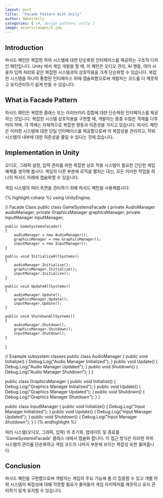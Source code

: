 ```yaml
---
layout: post
title:  "Facade Pattern With Unity"
author: SWeetJelly
categories: [ c#, design pattern, unity ]
image: assets/images/5.jpg
---
```


## Introduction

파사드 패턴은 복잡한 하위 시스템에 대한 단순화된 인터페이스를 제공하는 구조적 디자인 패턴입니다. Unity 에서 게임 개발을 할 때, 이 패턴은 오디오 관리, AI 행동, 여러 사용자 입력 처리와 같은 복잡한 시스템과의 상호작용을 크게 단순화할 수 있습니다. 복잡한 시스템을 하나의 통합된 인터페이스 뒤에 캡슐화함으로써 개발자는 코드를 더 깨끗하고 유지관리하기 쉽게 만들 수 있습니다.

## What is Facade Pattern

파사드 패턴은 복잡한 클래스 또는 라이브러리 집합에 대한 단순화된 인터페이스를 제공하는 것입니다. 복잡한 시스템 상호작용을 구현할 때, 개발자는 종종 수많은 객체를 다루어야 하며, 각 객체는 자체적으로 복잡한 행동과 의존성을 가지고 있습니다. 파사드 패턴은 이러한 시스템에 대한 단일 인터페이스를 제공함으로써 이 복잡성을 관리하고, 하위 시스템의 내부에 대한 의존성을 줄일 수 있다는 것에 있습니다.

## Implementation in Unity

오디오, 그래픽 설정, 입력 관리를 위한 복잡한 상호 작용 시스템이 필요한 간단한 게임 예제를 생각해 봅시다. 게임의 다른 부분에 로직을 펼치는 대신, 모든 이러한 작업을 하나의 파사드 아래에 캡슐화할 수 있습니다.

게임 시스템의 여러 측면을 관리하기 위해 파사드 패턴을 사용해봅시다:

{% highlight csharp %}
using UnityEngine;

// Facade Class
public class GameSystemsFacade
{
    private AudioManager audioManager;
    private GraphicsManager graphicsManager;
    private InputManager inputManager;

    public GameSystemsFacade()
    {
        audioManager = new AudioManager();
        graphicsManager = new GraphicsManager();
        inputManager = new InputManager();
    }

    public void InitializeAllSystems()
    {
        audioManager.Initialize();
        graphicsManager.Initialize();
        inputManager.Initialize();
    }

    public void UpdateAllSystems()
    {
        audioManager.Update();
        graphicsManager.Update();
        inputManager.Update();
    }

    public void ShutdownAllSystems()
    {
        audioManager.Shutdown();
        graphicsManager.Shutdown();
        inputManager.Shutdown();
    }
}

// Example subsystem classes
public class AudioManager
{
    public void Initialize() { Debug.Log("Audio Manager Initialized"); }
    public void Update() { Debug.Log("Audio Manager Updated"); }
    public void Shutdown() { Debug.Log("Audio Manager Shutdown"); }
}

public class GraphicsManager
{
    public void Initialize() { Debug.Log("Graphics Manager Initialized"); }
    public void Update() { Debug.Log("Graphics Manager Updated"); }
    public void Shutdown() { Debug.Log("Graphics Manager Shutdown"); }
}

public class InputManager
{
    public void Initialize() { Debug.Log("Input Manager Initialized"); }
    public void Update() { Debug.Log("Input Manager Updated"); }
    public void Shutdown() { Debug.Log("Input Manager Shutdown"); }
}
{% endhighlight %}

여러 시스템(오디오, 그래픽, 입력) 의 초기화, 업데이트 및 종료를 'GameSystemsFacade' 클래스 내에서 캡슐화 합니다. 이 접근 방식은 이러한 하위 시스템의 관리를 단순화하고 게임 코드의 나머지 부분에 보이는 복잡성 또한 줄여줍니다.

## Conclusion

파사드 패턴을 구현함으로써 개발자는 게임의 주요 기능에 좀 더 집중할 수 있고 개별 하위 시스템의 복잡성에 대해 걱정할 필요가 줄어들어 게임 아키텍처를 깨끗하고 유지 관리하기 쉽게 유지할 수 있습니다.
